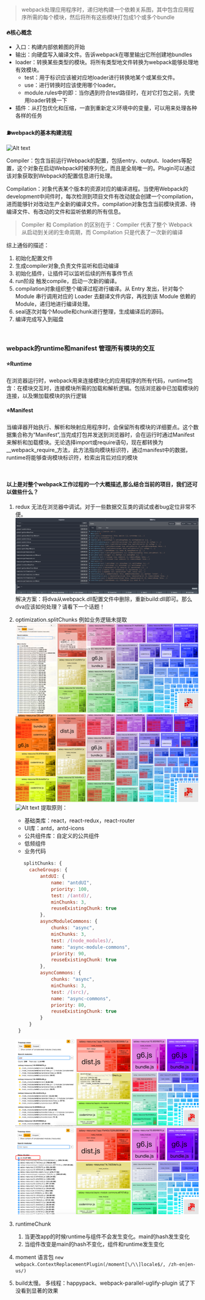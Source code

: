 
> webpack处理应用程序时，递归地构建一个依赖关系图，其中包含应用程序所需的每个模块，然后将所有这些模块打包成1个或多个bundle

#### 🔥核心概念
- 入口：构建内部依赖图的开始
- 输出：向硬盘写入编译文件。告诉webpack在哪里输出它所创建地bundles
- loader：转换某些类型的模块。将所有类型地文件转换为webpack能够处理地有效模块。
  - test：用于标识应该被对应地loader进行转换地某个或某些文件。
  - use：进行转换时应该使用哪个loader。
  - module.rules中的即：当你遇到符合test路径时，在对它打包之前，先使用loader转换一下
- 插件：从打包优化和压缩，一直到重新定义环境中的变量，可以用来处理各种各样的任务



#### ⛽️webpack的基本构建流程
![Alt text](https://img.alicdn.com/tps/TB1GVGFNXXXXXaTapXXXXXXXXXX-4436-4244.jpg)

Compiler：包含当前运行Webpack的配置，包括entry、output、loaders等配置，这个对象在启动Webpack时被序列化，而且是全局唯一的。Plugin可以通过该对象获取到Webpack的配置信息进行处理。

Compilation：对象代表某个版本的资源对应的编译进程。当使用Webpack的development中间件时，每次检测到项目文件有改动就会创建一个compilation，进而能够针对改动生产全新的编译文件。compilation对象包含当前模块资源、待编译文件、有改动的文件和监听依赖的所有信息。

> Compiler 和 Compilation 的区别在于：Compiler 代表了整个 Webpack 从启动到关闭的生命周期，而 Compilation 只是代表了一次新的编译



综上通俗的描述：
1. 初始化配置文件
2. 生成compiler对象,负责文件监听和启动编译
3. 初始化插件，让插件可以监听后续的所有事件节点
4. run阶段 触发compile，启动一次新的编译。
5. compilation对象组织整个编译过程进行编译。从 Entry 发出，针对每个 Module 串行调用对应的 Loader 去翻译文件内容，再找到该 Module 依赖的 Module，递归地进行编译处理。
6. seal逐次对每个Moudle和chunk进行整理，生成编译后的源码。
7. 编译完成写入到磁盘

<br/>

### webpack的runtime和manifest 管理所有模块的交互

#### ⭐️Runtime
在浏览器运行时，webpack用来连接模块化的应用程序的所有代码，runtime包含：在模块交互时，连接模块所需的加载和解析逻辑。包括浏览器中已加载模块的连接，以及懒加载模块的执行逻辑
<br/>

#### ⭐️Manifest
当编译器开始执行、解析和映射应用程序时，会保留所有模块的详细要点。这个数据集合称为“Manifest”,当完成打包并发送到浏览器时，会在运行时通过Manifest来解析和加载模块。无论选择import或require语句，现在都转换为__webpack_require_方法，此方法指向模块标识符，通过manifest中的数据，runtime将能够查询模块标识符，检索出背后对应的模块


<br/>

#### 以上是对整个webpack工作过程的一个大概描述,那么结合当前的项目，我们还可以做些什么？

1. redux 无法在浏览器中调试。对于一些数据交互类的调试或者bug定位非常不便。
   ![Alt text](./images/webpack/reduxTree.png)
   解决方案：将dva从webpack.dll配置文件中删除，重新build:dll即可。那么dva应该如何处理？请看下一个话题！

2. optimization.splitChunks 例如业务逻辑未提取
   ![Alt text](./images/webpack/zipBefore1.png)
   ![Alt text](./images/webpack/zipBefore2.png)
   ![Alt text](./images/webpack/zipBefore3.png)
   提取原则：
   - 基础类库：react，react-redux，react-router
   - UI库：antd，antd-icons
   - 公共组件库：自定义的公共组件
   - 低频组件
   - 业务代码
  
   ```javascript
      splitChunks: {
        cacheGroups: {
            antdUI: {
                name: "antdUI",
                priority: 100,
                test: /(antd)/,
                minChunks: 3,
                reuseExistingChunk: true
            },
            asyncModuleCommons: { 
                chunks: "async",
                minChunks: 3,
                test: /(node_modules)/,
                name: "async-module-commons",
                priority: 90,
                reuseExistingChunk: true
            },
            asyncCommons: { 
                chunks: "async",
                minChunks: 3,
                test: /(src)/,
                name: "async-commons",
                priority: 80,
                reuseExistingChunk: true
            }
        }
    }
   ```
   ![Alt text](./images/webpack/zipAfter1.png)
   ![Alt text](./images/webpack/zipAfter2.png)
   
3. runtimeChunk
   1. 当更改app的时候runtime与组件不会发生变化。main的hash发生变化
   2. 当组件改变是main的hash不变化，组件和runtime发生变化
   
4. moment 语言包
   ```new webpack.ContextReplacementPlugin(/moment[\/\\]locale$/, /zh-en|en-us/)```

5. build太慢。
   多线程：happypack、webpack-parallel-uglify-plugin 试了下没看到显著的效果
   
   